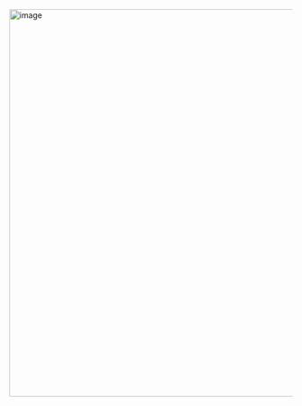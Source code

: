 <img width="690" height="690" alt="image" src="https://github.com/user-attachments/assets/51309f82-5004-43fd-859a-802f829ca012" />
